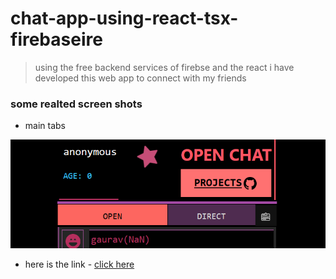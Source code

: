# chat-app-using-react-tsx-firebaseire
> using the free backend services of firebse and the react i have developed this web app to connect with my friends

### some realted screen shots
- main tabs
  
![main](https://github.com/green-gray-gaurav/chat-app-using-react-tsx-firebaseire/blob/master/Screenshot%202023-08-28%20105809.png)

* here is the link -  [click here](https://sample-app-71dda.web.app/)
